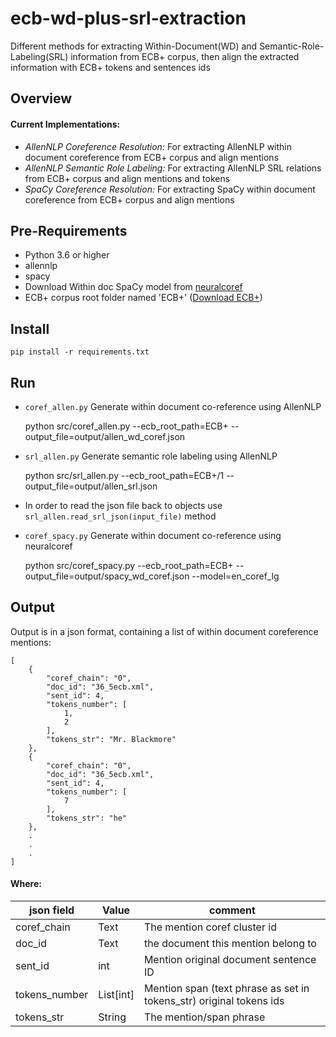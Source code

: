 # ecb-wd-plus-srl-extraction
Different methods for extracting Within-Document(WD) and Semantic-Role-Labeling(SRL) information from ECB+ corpus, then align the extracted information with ECB+ tokens and sentences ids

Overview
--

#### Current Implementations:

- *AllenNLP Coreference Resolution:* For extracting AllenNLP within document coreference from ECB+ corpus and align mentions
- *AllenNLP Semantic Role Labeling:* For extracting AllenNLP SRL relations from ECB+ corpus and align mentions and tokens
- *SpaCy Coreference Resolution:* For extracting SpaCy within document coreference from ECB+ corpus and align mentions

Pre-Requirements
--
- Python 3.6 or higher
- allennlp
- spacy
- Download Within doc SpaCy model from <a href="https://github.com/huggingface/neuralcoref">neuralcoref</a>
- ECB+ corpus root folder named 'ECB+' (<a href="http://www.newsreader-project.eu/results/data/the-ecb-corpus/">Download ECB+</a>)

Install
--

    pip install -r requirements.txt

Run
--
- `coref_allen.py` Generate within document co-reference using AllenNLP


    python src/coref_allen.py --ecb_root_path=ECB+ --output_file=output/allen_wd_coref.json

- `srl_allen.py` Generate semantic role labeling using AllenNLP


    python src/srl_allen.py --ecb_root_path=ECB+/1 --output_file=output/allen_srl.json

- In order to read the json file back to objects use ``srl_allen.read_srl_json(input_file)`` method

- `coref_spacy.py` Generate within document co-reference using neuralcoref


    python src/coref_spacy.py --ecb_root_path=ECB+ --output_file=output/spacy_wd_coref.json --model=en_coref_lg
    
Output
--
Output is in a json format, containing a list of within document coreference mentions:

    [
        {
            "coref_chain": "0",
            "doc_id": "36_5ecb.xml",
            "sent_id": 4,
            "tokens_number": [
                1,
                2
            ],
            "tokens_str": "Mr. Blackmore"
        },
        {
            "coref_chain": "0",
            "doc_id": "36_5ecb.xml",
            "sent_id": 4,
            "tokens_number": [
                7
            ],
            "tokens_str": "he"
        },
        .
        .
        .
    ]
    
#### Where:
  
| json field  | Value | comment |
| ------------- | ------------- | ------------- |
| coref_chain | Text | The mention coref cluster id |
| doc_id | Text | the document this mention belong to |
| sent_id | int | Mention original document sentence ID |
| tokens_number | List[int] | Mention span (text phrase as set in tokens_str) original tokens ids |
| tokens_str | String | The mention/span phrase |
